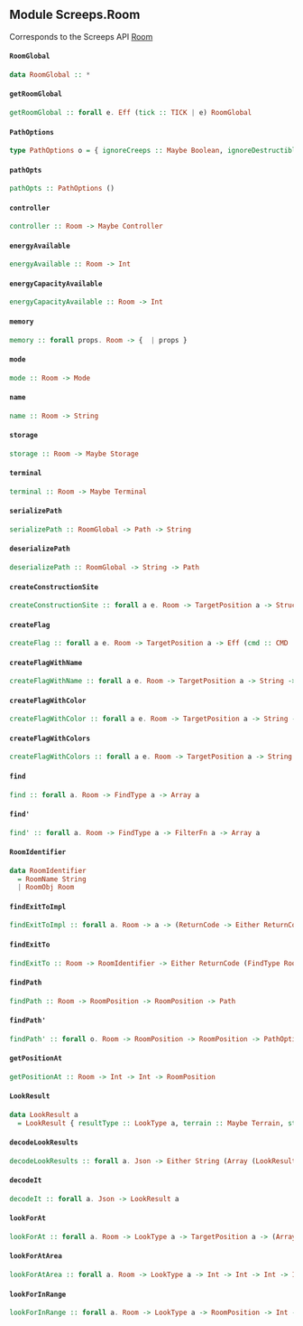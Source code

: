 ## Module Screeps.Room

Corresponds to the Screeps API [Room](http://support.screeps.com/hc/en-us/articles/203079011-Room)

#### `RoomGlobal`

``` purescript
data RoomGlobal :: *
```

#### `getRoomGlobal`

``` purescript
getRoomGlobal :: forall e. Eff (tick :: TICK | e) RoomGlobal
```

#### `PathOptions`

``` purescript
type PathOptions o = { ignoreCreeps :: Maybe Boolean, ignoreDestructibleStructures :: Maybe Boolean, ignoreRoads :: Maybe Boolean, ignore :: Maybe (Array RoomPosition), avoid :: Maybe (Array RoomPosition), maxOps :: Maybe Int, heuristicWeight :: Maybe Number, serialize :: Maybe Boolean, maxRooms :: Maybe Int | o }
```

#### `pathOpts`

``` purescript
pathOpts :: PathOptions ()
```

#### `controller`

``` purescript
controller :: Room -> Maybe Controller
```

#### `energyAvailable`

``` purescript
energyAvailable :: Room -> Int
```

#### `energyCapacityAvailable`

``` purescript
energyCapacityAvailable :: Room -> Int
```

#### `memory`

``` purescript
memory :: forall props. Room -> {  | props }
```

#### `mode`

``` purescript
mode :: Room -> Mode
```

#### `name`

``` purescript
name :: Room -> String
```

#### `storage`

``` purescript
storage :: Room -> Maybe Storage
```

#### `terminal`

``` purescript
terminal :: Room -> Maybe Terminal
```

#### `serializePath`

``` purescript
serializePath :: RoomGlobal -> Path -> String
```

#### `deserializePath`

``` purescript
deserializePath :: RoomGlobal -> String -> Path
```

#### `createConstructionSite`

``` purescript
createConstructionSite :: forall a e. Room -> TargetPosition a -> StructureType -> Eff (cmd :: CMD | e) ReturnCode
```

#### `createFlag`

``` purescript
createFlag :: forall a e. Room -> TargetPosition a -> Eff (cmd :: CMD | e) ReturnCode
```

#### `createFlagWithName`

``` purescript
createFlagWithName :: forall a e. Room -> TargetPosition a -> String -> Eff (cmd :: CMD | e) ReturnCode
```

#### `createFlagWithColor`

``` purescript
createFlagWithColor :: forall a e. Room -> TargetPosition a -> String -> Color -> Eff (cmd :: CMD | e) ReturnCode
```

#### `createFlagWithColors`

``` purescript
createFlagWithColors :: forall a e. Room -> TargetPosition a -> String -> Color -> Color -> Eff (cmd :: CMD | e) ReturnCode
```

#### `find`

``` purescript
find :: forall a. Room -> FindType a -> Array a
```

#### `find'`

``` purescript
find' :: forall a. Room -> FindType a -> FilterFn a -> Array a
```

#### `RoomIdentifier`

``` purescript
data RoomIdentifier
  = RoomName String
  | RoomObj Room
```

#### `findExitToImpl`

``` purescript
findExitToImpl :: forall a. Room -> a -> (ReturnCode -> Either ReturnCode (FindType RoomPosition)) -> (FindType RoomPosition -> Either ReturnCode (FindType RoomPosition)) -> Either ReturnCode (FindType RoomPosition)
```

#### `findExitTo`

``` purescript
findExitTo :: Room -> RoomIdentifier -> Either ReturnCode (FindType RoomPosition)
```

#### `findPath`

``` purescript
findPath :: Room -> RoomPosition -> RoomPosition -> Path
```

#### `findPath'`

``` purescript
findPath' :: forall o. Room -> RoomPosition -> RoomPosition -> PathOptions o -> Path
```

#### `getPositionAt`

``` purescript
getPositionAt :: Room -> Int -> Int -> RoomPosition
```

#### `LookResult`

``` purescript
data LookResult a
  = LookResult { resultType :: LookType a, terrain :: Maybe Terrain, structureType :: Maybe StructureType, x :: Int, y :: Int }
```

#### `decodeLookResults`

``` purescript
decodeLookResults :: forall a. Json -> Either String (Array (LookResult a))
```

#### `decodeIt`

``` purescript
decodeIt :: forall a. Json -> LookResult a
```

#### `lookForAt`

``` purescript
lookForAt :: forall a. Room -> LookType a -> TargetPosition a -> (Array a)
```

#### `lookForAtArea`

``` purescript
lookForAtArea :: forall a. Room -> LookType a -> Int -> Int -> Int -> Int -> Either String (Array (LookResult a))
```

#### `lookForInRange`

``` purescript
lookForInRange :: forall a. Room -> LookType a -> RoomPosition -> Int -> Either String (Array (LookResult a))
```


